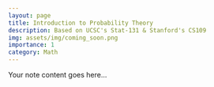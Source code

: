 ```yaml
---  
layout: page  
title: Introduction to Probability Theory  
description: Based on UCSC's Stat-131 & Stanford's CS109   
img: assets/img/coming_soon.png
importance: 1  
category: Math  
---  
```

  
Your note content goes here...

